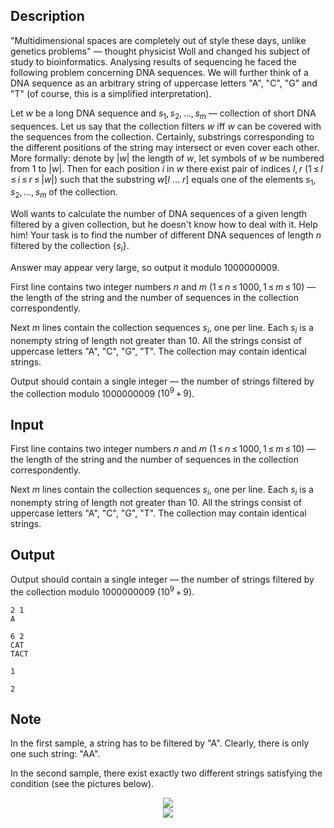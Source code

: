 ## Description

<div><p>"Multidimensional spaces are completely out of style these days, unlike genetics problems" — thought physicist Woll and changed his subject of study to bioinformatics. Analysing results of sequencing he faced the following problem concerning DNA sequences. We will further think of a DNA sequence as an arbitrary string of uppercase letters "<span class="tex-font-style-tt">A</span>", "<span class="tex-font-style-tt">C</span>", "<span class="tex-font-style-tt">G</span>" and "<span class="tex-font-style-tt">T</span>" (of course, this is a simplified interpretation).</p><p>Let <span class="tex-span"><i>w</i></span> be a long DNA sequence and <span class="tex-span"><i>s</i><sub class="lower-index">1</sub>, <i>s</i><sub class="lower-index">2</sub>, ..., <i>s</i><sub class="lower-index"><i>m</i></sub></span> — collection of short DNA sequences. Let us say that the collection <span class="tex-font-style-it">filters</span> <span class="tex-span"><i>w</i></span> iff <span class="tex-span"><i>w</i></span> can be covered with the sequences from the collection. Certainly, substrings corresponding to the different positions of the string may intersect or even cover each other. More formally: denote by <span class="tex-span">|<i>w</i>|</span> the length of <span class="tex-span"><i>w</i></span>, let symbols of <span class="tex-span"><i>w</i></span> be numbered from <span class="tex-span">1</span> to <span class="tex-span">|<i>w</i>|</span>. Then for each position <span class="tex-span"><i>i</i></span> in <span class="tex-span"><i>w</i></span> there exist pair of indices <span class="tex-span"><i>l</i>, <i>r</i></span> (<span class="tex-span">1 ≤ <i>l</i> ≤ <i>i</i> ≤ <i>r</i> ≤ |<i>w</i>|</span>) such that the substring <span class="tex-span"><i>w</i>[<i>l</i>&nbsp;...&nbsp;<i>r</i>]</span> equals one of the elements <span class="tex-span"><i>s</i><sub class="lower-index">1</sub>, <i>s</i><sub class="lower-index">2</sub>, ..., <i>s</i><sub class="lower-index"><i>m</i></sub></span> of the collection.</p><p>Woll wants to calculate the number of DNA sequences of a given length filtered by a given collection, but he doesn't know how to deal with it. Help him! Your task is to find the number of different DNA sequences of length <span class="tex-span"><i>n</i></span> filtered by the collection <span class="tex-span">{<i>s</i><sub class="lower-index"><i>i</i></sub>}</span>.</p><p>Answer may appear very large, so output it modulo <span class="tex-span">1000000009</span>.</p></div><div class="input-specification"><p>First line contains two integer numbers <span class="tex-span"><i>n</i></span> and <span class="tex-span"><i>m</i></span> (<span class="tex-span">1 ≤ <i>n</i> ≤ 1000, 1 ≤ <i>m</i> ≤ 10</span>) — the length of the string and the number of sequences in the collection correspondently. </p><p>Next <span class="tex-span"><i>m</i></span> lines contain the collection sequences <span class="tex-span"><i>s</i><sub class="lower-index"><i>i</i></sub></span>, one per line. Each <span class="tex-span"><i>s</i><sub class="lower-index"><i>i</i></sub></span> is a nonempty string of length not greater than <span class="tex-span">10</span>. All the strings consist of uppercase letters "<span class="tex-font-style-tt">A</span>", "<span class="tex-font-style-tt">C</span>", "<span class="tex-font-style-tt">G</span>", "<span class="tex-font-style-tt">T</span>". The collection may contain identical strings.</p></div><div class="output-specification"><p>Output should contain a single integer — the number of strings filtered by the collection modulo <span class="tex-span">1000000009</span> (<span class="tex-span">10<sup class="upper-index">9</sup> + 9</span>).</p></div>

## Input

<p>First line contains two integer numbers <span class="tex-span"><i>n</i></span> and <span class="tex-span"><i>m</i></span> (<span class="tex-span">1 ≤ <i>n</i> ≤ 1000, 1 ≤ <i>m</i> ≤ 10</span>) — the length of the string and the number of sequences in the collection correspondently. </p><p>Next <span class="tex-span"><i>m</i></span> lines contain the collection sequences <span class="tex-span"><i>s</i><sub class="lower-index"><i>i</i></sub></span>, one per line. Each <span class="tex-span"><i>s</i><sub class="lower-index"><i>i</i></sub></span> is a nonempty string of length not greater than <span class="tex-span">10</span>. All the strings consist of uppercase letters "<span class="tex-font-style-tt">A</span>", "<span class="tex-font-style-tt">C</span>", "<span class="tex-font-style-tt">G</span>", "<span class="tex-font-style-tt">T</span>". The collection may contain identical strings.</p>

## Output

<p>Output should contain a single integer — the number of strings filtered by the collection modulo <span class="tex-span">1000000009</span> (<span class="tex-span">10<sup class="upper-index">9</sup> + 9</span>).</p>





```input1
2 1
A

```




```input2
6 2
CAT
TACT

```




```output1
1

```




```output2
2

```



## Note

<p>In the first sample, a string has to be filtered by "<span class="tex-font-style-tt">A</span>". Clearly, there is only one such string: "<span class="tex-font-style-tt">AA</span>".</p><p>In the second sample, there exist exactly two different strings satisfying the condition (see the pictures below).</p><center> <img class="tex-graphics" src="file://d62tHwED.png" style="max-width: 100.0%;max-height: 100.0%;"> </center><center> <img class="tex-graphics" src="file://dvlkkcZs.png" style="max-width: 100.0%;max-height: 100.0%;"> </center>
